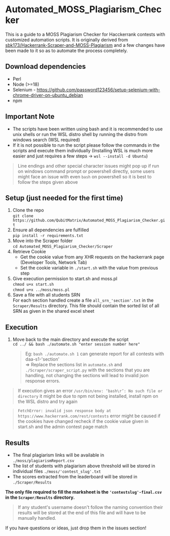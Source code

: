 # Automated_MOSS_Plagiarism_Checker
This is a guide to a MOSS Plagiarism Checker for Hacckerrank contests with customized automation scripts. It is originally derived from [sbk173/Hackerrank-Scraper-and-MOSS-Plagiarism](https://github.com/sbk173/Hackerrank-Scraper-and-MOSS-Plagiarism) and a few changes have been made to it so as to automate the process completely.

## Download dependencies
   - Perl
   - Node (>=18)
   - Selenium - https://github.com/password123456/setup-selenium-with-chrome-driver-on-ubuntu_debian
   - npm 

## Important Note
- The scripts have been written using bash and it is recommended to use unix shells or run the WSL distro shell by running the distro from windows search (WSL required)   
- If it is not possible to run the script please follow the commands in the scripts and execute them individually (Installing WSL is much more easier and just requires a few steps -> `wsl --install -d Ubuntu`)

> Line endings and other special character issues might pop up if run on windows command prompt or powershell directly, some users might face an issue with even `bash` on powershell so it is best to follow the steps given above 

## Setup (just needed for the first time)
1. Clone the repo   
   `git clone https://github.com/QubitMatrix/Automated_MOSS_Plagiarism_Checker.git`
2. Ensure all dependencies are fulfilled   
   `pip install -r requirements.txt`
2. Move into the Scraper folder   
   `cd Automated_MOSS_Plagiarism_Checker/Scraper`
3. Retrieve Cookie   
   - Get the cookie value from any XHR requests on the hackerrank page (Developer Tools, Network Tab)
   - Set the cookie variable in `./start.sh` with the value from previous step
4. Give execution permission to start.sh and moss.pl   
      `chmod u+x start.sh`   
      `chmod u+x ../moss/moss.pl`
5. Save a file with all students SRN   
   For each section handled create a file `all_srn_'section'.txt` in the `Scraper/Results` directory. This file should contain the sorted list of all SRN as given in the shared excel sheet

## Execution
1. Move back to the main directory and execute the script   
   `cd ../ && bash ./automate.sh "enter session number here"`   
   > Eg: `bash ./automate.sh 1` can generate report for all contests with daa-s1-'section'   
   => Replace the sections list in `automate.sh` and `./Scraper/scraper_script.py` with the sections that you are handling, not changing the sections will lead to invalid json response errors.  

> If execution gives an error `/usr/bin/env: ‘bash\r’: No such file or directory` it might be due to npm not being installed, install npm on the WSL distro and try again   

> `FetchError: invalid json response body at https://www.hackerrank.com/rest/contests` error might be caused if the cookies have changed recheck if the cookie value given in start.sh and the admin contest page match   

## Results
- The final plagiarism links will be available in `./moss/plagiarismReport.csv`   
- The list of students with plagiarism above threshold will be stored in individual files `./moss/'contest_slug'.txt`   
- The scores extracted from the leaderboard will be stored in `./Scraper/Results`

**The only file required to fill the marksheet is the `'contestslug'-final.csv` in the `Scraper/Results` directory.**   
  > If any student's username doesn't follow the naming convention their results will be stored at the end of this file and will have to be manually handled.

If you have questions or ideas, just drop them in the issues section!
